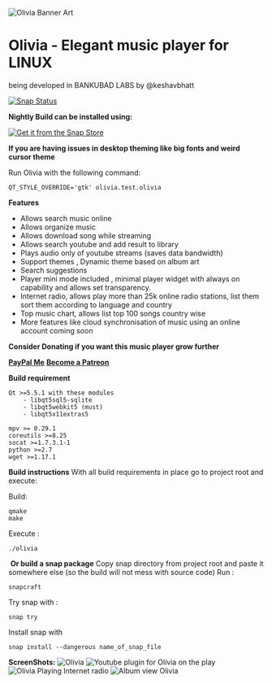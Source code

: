 ![Olivia Banner Art](https://dashboard.snapcraft.io/site_media/appmedia/2019/03/banner_BPmKykd.png)

# Olivia - Elegant music player for LINUX 

being developed in BANKUBAD LABS by @keshavbhatt

[![Snap Status](https://build.snapcraft.io/badge/keshavbhatt/olivia.svg)](https://build.snapcraft.io/user/keshavbhatt/olivia)

﻿**Nightly Build can be installed using:**

[![Get it from the Snap Store](https://snapcraft.io/static/images/badges/en/snap-store-black.svg)](https://snapcraft.io/olivia-test)

**If you are having issues in desktop theming like big fonts and weird cursor theme**

Run Olivia with the following command:

    QT_STYLE_OVERRIDE='gtk' olivia.test.olivia

**Features**
* Allows search music online
* Allows organize music 
* Allows download song while streaming
* Allows search youtube and add result to library
* Plays audio only of youtube streams (saves data bandwidth)
* Support themes , Dynamic theme based on album art
* Search suggestions
* Player mini mode included , minimal player widget with always on capability and allows set transparency.
* Internet radio, allows play more than 25k online radio stations, list them sort them according to language and country
* Top music chart, allows list top 100 songs country wise
* More features like cloud synchronisation of music using an online account coming soon


﻿**Consider Donating if you want this music player grow further**

[**PayPal Me**](https://paypal.me/keshavnrj/10)
[**Become a Patreon**](https://www.patreon.com/keshavnrj/)

﻿**Build requirement**

    Qt >=5.5.1 with these modules
        - libqt5sql5-sqlite
        - libqt5webkit5 (must)
        - libqt5x11extras5
        
    mpv >= 0.29.1
    coreutils >=8.25
    socat >=1.7.3.1-1
    python >=2.7
    wget >=1.17.1
    
**Build instructions**
With all build requirements in place go to project root and execute:

Build:

    qmake
    make
    
Execute :

    ./olivia
     
﻿
﻿**Or build a snap package**
Copy snap directory from project root and paste it somewhere else (so the build will not mess with source code)
Run :

    snapcraft
Try snap with :

    snap try
Install snap with

    snap install --dangerous name_of_snap_file

**ScreenShots:**
![Olivia](https://dashboard.snapcraft.io/site_media/appmedia/2019/03/olivia_linux_ubuntu_1.jpeg)
![Youtube plugin for Olivia on the play](https://dashboard.snapcraft.io/site_media/appmedia/2019/03/olivia_linux_ubuntu_2.jpeg)
![Olivia Playing Internet radio](https://dashboard.snapcraft.io/site_media/appmedia/2019/03/olivia_linux_ubuntu_3.jpeg)
![Album view Olivia](https://dashboard.snapcraft.io/site_media/appmedia/2019/03/olvia_linux_ubuntu_keshav_bhatt_4.jpeg)
